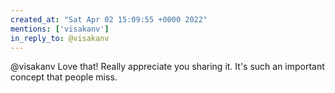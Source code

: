 ```yaml
---
created_at: "Sat Apr 02 15:09:55 +0000 2022"
mentions: ['visakanv']
in_reply_to: @visakanv
---
```


@visakanv Love that! Really appreciate you sharing it. It's such an important concept that people miss.